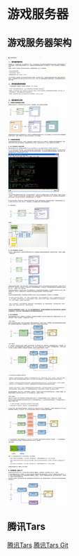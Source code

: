 # 游戏服务器

## 游戏服务器架构
![image](res/游戏服务器架构.png)

## 腾讯Tars
[腾讯Tars](tars.tencent.com/)
[腾讯Tars Git](https://github.com/Tencent/Tars)